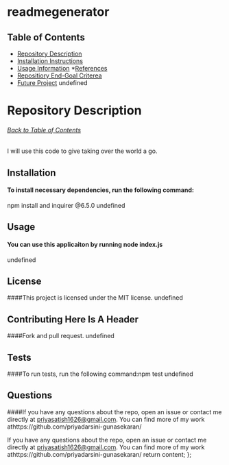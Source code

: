 # readmegenerator

  ## Table of Contents
  * [Repository Description](#Repository-Description)
  * [Installation Instructions](#Install)
  * [Usage Information](#Usage)
  *[References](#Ref)
  * [Repositiory End-Goal Criterea](#Criterea)
  * [Future Project](#Future-Project)
  undefined
  
  # Repository Description
  ###### [Back to Table of Contents](#Table-of-Contents)
  I will use this code to give taking over the world a go.

  ## Installation
  #### To install necessary dependencies, run the following command:
  npm install and inquirer @6.5.0
  undefined
  ## Usage
  
  #### You can use this applicaiton by running node index.js
  undefined
  
  ## License
  
  ####This project is licensed under the MIT license.
  undefined
      
  ## Contributing Here Is A Header
  
  ####Fork and pull request.
  undefined
  
  ## Tests
  
  ####To run tests, run the following command:npm test
  undefined
  
  ## Questions
  
  ####If you have any questions about the repo, open an issue or contact me directly at priyasatish1626@gmail.com. You can find more of my work athttps://github.com/priyadarsini-gunasekaran/
  
  If you have any questions about the repo, open an issue or contact me directly at priyasatish1626@gmail.com. You can find more of my work athttps://github.com/priyadarsini-gunasekaran/
return content; 
};


